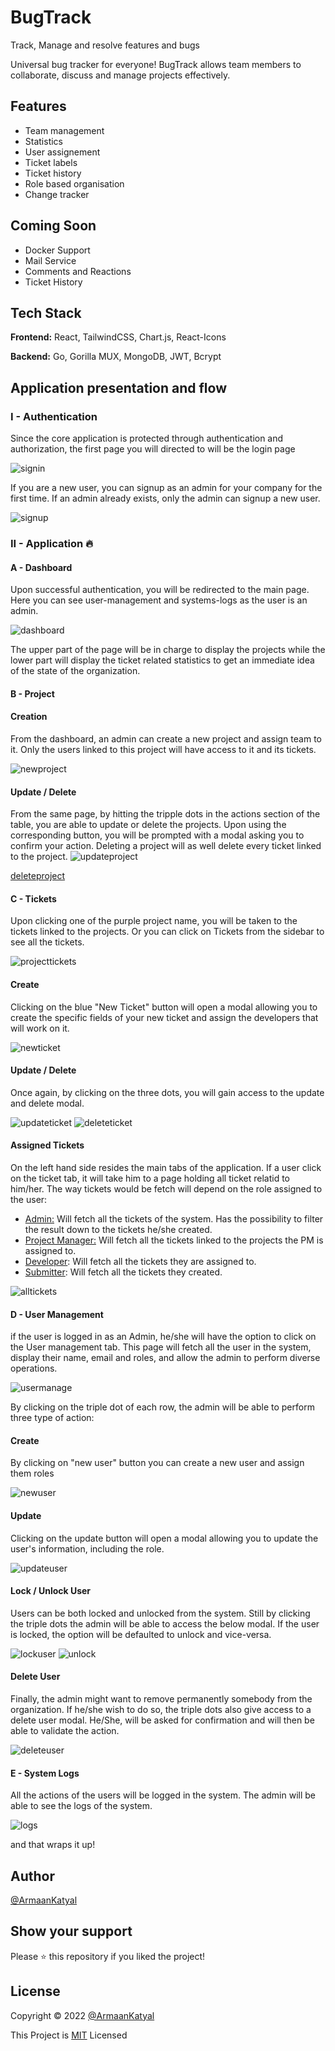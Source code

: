
# BugTrack

Track, Manage and resolve features and bugs

Universal bug tracker for everyone! BugTrack allows team members to collaborate, discuss and manage projects effectively.
## Features

- Team management
- Statistics
- User assignement
- Ticket labels
- Ticket history
- Role based organisation
- Change tracker


## Coming Soon
- Docker Support
- Mail Service
- Comments and Reactions
- Ticket History


## Tech Stack

**Frontend:** React, TailwindCSS, Chart.js, React-Icons

**Backend:** Go, Gorilla MUX, MongoDB, JWT, Bcrypt


## Application presentation and flow

### I - Authentication
Since the core application is protected through authentication and authorization, the first page you will directed to will be the login page

![signin](https://user-images.githubusercontent.com/66411529/172742755-4f95f041-b88d-4db0-be65-5124d8ed8274.jpg)

If you are a new user, you can signup as an admin for your company for the first time. If an admin already exists, only the admin can signup a new user.

![signup](https://user-images.githubusercontent.com/66411529/172744028-f1ab2e9c-26ca-4d61-afe7-e8cbbb67f734.jpg)

### II - Application 🔥

#### A - Dashboard
Upon successful authentication, you will be redirected to the main page. Here you can see user-management and systems-logs as the user is an admin.

![dashboard](https://user-images.githubusercontent.com/66411529/172742928-750d372e-5a20-42c4-9d92-6ed3ac80fac4.jpg)

The upper part of the page will be in charge to display the projects while the lower part will display the ticket related statistics to get an immediate idea of the state of the organization.


#### B - Project

#### Creation

From the dashboard, an admin
 can create a new project and assign team to it. Only the users linked to this project will have access to it and its tickets.

![newproject](https://user-images.githubusercontent.com/66411529/172743061-87420c57-4658-4a2d-ab61-3a4fafba7638.jpg)

#### Update / Delete

From the same page, by hitting the tripple dots in the actions section of the table, you are able to update or delete the projects. Upon using the corresponding button, you will be prompted with a modal asking you to confirm your action. Deleting a project will as well delete every ticket linked to the project.
![updateproject](https://user-images.githubusercontent.com/66411529/172743216-e98872cd-b4fe-4720-9b9f-0ffa605b6bbb.jpg)

[deleteproject](https://user-images.githubusercontent.com/66411529/172743231-877048e6-66ee-41a1-901c-6fc1ec7aee49.jpg)

#### C - Tickets

Upon clicking one of the purple project name, you will be taken to the tickets linked to the projects. Or you can click on Tickets from the sidebar to see all the tickets.

![projecttickets](https://user-images.githubusercontent.com/66411529/172743265-9f75eed9-1ff6-45ac-b3bc-dd5aa427806c.jpg)

#### Create

Clicking on the blue "New Ticket" button will open a modal allowing you to create the specific fields of your new ticket and assign the developers that will work on it.

![newticket](https://user-images.githubusercontent.com/66411529/172743329-5b38aa97-3745-45c4-8d17-f099223de495.jpg)

#### Update / Delete

Once again, by clicking on the three dots, you will gain access to the update and delete modal.

![updateticket](https://user-images.githubusercontent.com/66411529/172743474-ed3d25ed-26f8-4a7b-a66a-86ad5bccd85f.jpg)
![deleteticket](https://user-images.githubusercontent.com/66411529/172743484-45185092-f2bd-4a15-98e6-f273facb73ab.jpg)

#### Assigned Tickets

On the left hand side resides the main tabs of the application. If a user click on the ticket tab, it will take him to a page holding all ticket relatid to him/her. The way tickets would be fetch will depend on the role assigned to the user:
    
- <ins>Admin:</ins> Will fetch all the tickets of the system. Has the possibility to filter the result down to the tickets he/she created.
- <ins>Project Manager:</ins> Will fetch all the tickets linked to the projects the PM is assigned to. 
- <ins>Developer</ins>: Will fetch all the tickets they are assigned to.
- <ins>Submitter</ins>: Will fetch all the tickets they created.

![alltickets](https://user-images.githubusercontent.com/66411529/172743287-f8cc0935-097c-4ee1-8b0c-e05e950eeacb.jpg)

#### D - User Management
if the user is logged in as an Admin, he/she will have the option to click on the User management tab.
This page will fetch all the user in the system, display their name, email and roles, and allow the admin to perform diverse operations.

![usermanage](https://user-images.githubusercontent.com/66411529/172743560-3dfebcc6-ca91-410e-b411-d004c745e15a.jpg)

By clicking on the triple dot of each row, the admin will be able to perform three type of action:

#### Create
By clicking on "new user" button you can create a new user and assign them roles

![newuser](https://user-images.githubusercontent.com/66411529/172743752-669cec28-63ff-48cc-9c44-67603e102c74.jpg)

#### Update
Clicking on the update button will open a modal allowing you to update the user's information, including the role.

![updateuser](https://user-images.githubusercontent.com/66411529/172743767-5700ef01-fcfe-4e0a-8fdf-5f2f5910a0f2.jpg)


#### Lock / Unlock User
Users can be both locked and unlocked from the system. Still by clicking the triple dots the admin will be able to access the below modal. If the user is locked, the option will be defaulted to unlock and vice-versa.

![lockuser](https://user-images.githubusercontent.com/66411529/172743784-00a75714-2918-43f5-81fd-a7ce7b90c338.jpg)
![unlock](https://user-images.githubusercontent.com/66411529/172743859-8730d1ab-5255-4e03-b541-aaf444888f5a.jpg)


#### Delete User
Finally, the admin might want to remove permanently somebody from the organization. If he/she wish to do so, the triple dots also give access to a delete user modal. He/She, will be asked for confirmation and will then be able to validate the action.

![deleteuser](https://user-images.githubusercontent.com/66411529/172743930-dced8be4-1550-4981-8509-89e849c69f6e.jpg)

#### E - System Logs
All the actions of the users will be logged in the system. The admin will be able to see the logs of the system.

![logs](https://user-images.githubusercontent.com/66411529/172743944-9eb48225-d639-4cca-9b14-f21089433bd6.jpg)

and that wraps it up!

## Author

[@ArmaanKatyal](https://github.com/ArmaanKatyal)


## Show your support

Please ⭐️ this repository if you liked the project!


## License
Copyright © 2022 [@ArmaanKatyal](https://github.com/ArmaanKatyal)

This Project is [MIT](https://choosealicense.com/licenses/mit/) Licensed

